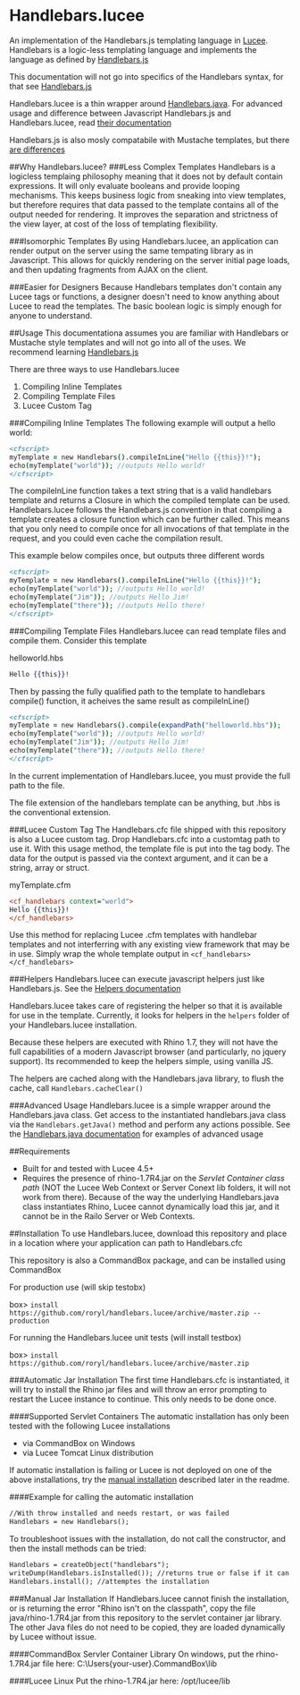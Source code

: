 # Handlebars.lucee
An implementation of the Handlebars.js templating language in [Lucee](http://lucee.org/). Handlebars is a logic-less templating language and implements the language as defined by [Handlebars.js](http://handlebarsjs.com/)

This documentation will not go into specifics of the Handlebars syntax, for that see [Handlebars.js](http://handlebarsjs.com/)

Handlebars.lucee is a thin wrapper around [Handlebars.java](https://github.com/jknack/handlebars.java). For advanced usage and difference between Javascript Handlebars.js and Handlebars.lucee, read [their documentation](https://github.com/jknack/handlebars.java)

Handlebars.js is also mosly compatabile with Mustache templates, but there [are differences](https://github.com/wycats/handlebars.js#differences-between-handlebarsjs-and-mustache)

##Why Handlebars.lucee?
###Less Complex Templates
Handlebars is a logicless templaing philosophy meaning that it does not by default contain expressions. It will only evaluate booleans and provide looping mechanisms. This keeps business logic from sneaking into view templates, but therefore requires that data passed to the template contains all of the output needed for rendering. It improves the separation and strictness of the view layer, at cost of the loss of templating flexibility. 

###Isomorphic Templates
By using Handlebars.lucee, an application can render output on the server using the same tempating library as in Javascript. This allows for quickly rendering on the server initial page loads, and then updating fragments from AJAX on the client.

###Easier for Designers
Because Handlebars templates don't contain any Lucee tags or functions, a designer doesn't need to know anything about Lucee to read the templates. The basic boolean logic is simply enough for anyone to understand.

##Usage
This documentationa assumes you are familiar with Handlebars or Mustache style templates and will not go into all of the uses. We recommend learning [Handlebars.js](http://handlebarsjs.com/) 

There are three ways to use Handlebars.lucee

1. Compiling Inline Templates
2. Compiling Template Files
3. Lucee Custom Tag

###Compiling Inline Templates
The following example will output a hello world:
```coldfusion
<cfscript>
myTemplate = new Handlebars().compileInLine("Hello {{this}}!");
echo(myTemplate("world")); //outputs Hello world!
</cfscript>
```

The compileInLine function takes a text string that is a valid handlebars template and returns a Closure in which the compiled template can be used. Handlebars.lucee follows the Handlebars.js convention in that compiling a template creates a closure function which can be further called. This means that you only need to compile once for all invocations of that template in the request, and you could even cache the compilation result. 

This example below compiles once, but outputs three different words
```coldfusion
<cfscript>
myTemplate = new Handlebars().compileInLine("Hello {{this}}!");
echo(myTemplate("world")); //outputs Hello world!
echo(myTemplate("Jim")); //outputs Hello Jim!
echo(myTemplate("there")); //outputs Hello there!
</cfscript>
```

###Compiling Template Files
Handlebars.lucee can read template files and compile them. Consider this template

helloworld.hbs
```handlebars
Hello {{this}}!
```

Then by passing the fully qualified path to the template to handlebars compile() function, it acheives the same result as compileInLine()

```coldfusion
<cfscript>
myTemplate = new Handlebars().compile(expandPath("helloworld.hbs"));
echo(myTemplate("world")); //outputs Hello world!
echo(myTemplate("Jim")); //outputs Hello Jim!
echo(myTemplate("there")); //outputs Hello there!
</cfscript>
```

In the current implementation of Handlebars.lucee, you must provide the full path to the file.

The file extension of the handlebars template can be anything, but .hbs is the conventional extension.

###Lucee Custom Tag
The Handlebars.cfc file shipped with this repository is also a Lucee custom tag. Drop Handlebars.cfc into a customtag path to use it. With this usage method, the template file is put into the tag body. The data for the output is passed via the context argument, and it can be a string, array or struct.

myTemplate.cfm
```coldfusion
<cf_handlebars context="world">
Hello {{this}}!
</cf_handlebars>
```

Use this method for replacing Lucee .cfm templates with handlebar templates and not interferring with any existing view framework that may be in use. Simply wrap the whole template output in `<cf_handlebars></cf_handlebars>`

###Helpers
Handlebars.lucee can execute javascript helpers just like Handlebars.js. See the [Helpers documentation](http://handlebarsjs.com/block_helpers.html)

Handlebars.lucee takes care of registering the helper so that it is available for use in the template. Currently, it looks for helpers in the `helpers` folder of your Handlebars.lucee installation.

Because these helpers are executed with Rhino 1.7, they will not have the full capabilities of a modern Javascript browser (and particularly, no jquery support). Its recommended to keep the helpers simple, using vanilla JS.

The helpers are cached along with the Handlebars.java library, to flush the cache, call `Handlebars.cacheClear()`

###Advanced Usage
Handlebars.lucee is a simple wrapper around the Handlebars.java class. Get access to the instantiated handlebars.java class via the `Handlebars.getJava()` method and perform any actions possible. See the [Handlebars.java documentation](https://github.com/jknack/handlebars.java) for examples of advanced usage

##Requirements
* Built for and tested with Lucee 4.5+
* Requires the presence of rhino-1.7R4.jar on the *Servlet Container class path* (NOT the Lucee Web Context or Server Conext lib folders, it will not work from there). Because of the way the underlying Handlebars.java class instantiates Rhino, Lucee cannot dynamically load this jar, and it cannot be in the Railo Server or Web Contexts.

##Installation
To use Handlebars.lucee, download this repository and place in a location where your application can path to Handlebars.cfc

This repository is also a CommandBox package, and can be installed using CommandBox

For production use (will skip testobx)

box> `install https://github.com/roryl/handlebars.lucee/archive/master.zip --production`

For running the Handlebars.lucee unit tests (will install testbox)

box> `install https://github.com/roryl/handlebars.lucee/archive/master.zip`

###Automatic Jar Installation
The first time Handlebars.cfc is instantiated, it will try to install the Rhino jar files and will throw an error prompting to restart the Lucee instance to continue. This only needs to be done once.

####Supported Servlet Containers
The automatic installation has only been tested with the following Lucee installations
* via CommandBox on Windows
* via Lucee Tomcat Linux distribution

If automatic installation is failing or Lucee is not deployed on one of the above installations, try the [manual installation](#manual-jar-installation) described later in the readme. 

####Example for calling the automatic installation
```coldfusion
//With throw installed and needs restart, or was failed
Handlebars = new Handlebars();
```

To troubleshoot issues with the installation, do not call the constructor, and then the install methods can be tried:

```coldfusion
Handlebars = createObject("handlebars");
writeDump(Handlebars.isInstalled()); //returns true or false if it can fine Rhino
Handlebars.install(); //attemptes the installation
```

###Manual Jar Installation
If Handlebars.lucee cannot finish the installation, or is returning the error "Rhino isn't on the classpath", copy the file java/rhino-1.7R4.jar from this repository to the servlet container jar library. The other Java files do not need to be copied, they are loaded dynamically by Lucee without issue.

####CommandBox Servler Container Library
On windows, put the rhino-1.7R4.jar file here:
C:\Users\{your-user}\.CommandBox\lib

####Lucee Linux
Put the rhino-1.7R4.jar here: /opt/lucee/lib
